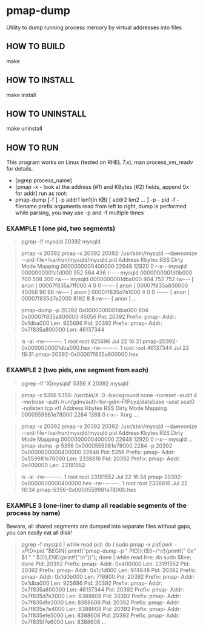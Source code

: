 # pmap-dump

Utility to dump running process memory by virtual addresses into files

  
## HOW TO BUILD

make

## HOW TO INSTALL

make install

## HOW TO UNINSTALL

make uninstall
  
## HOW TO RUN

This program works on Linux (tested on RHEL 7.x), man process_vm_readv for details.
- [pgrep process_name]
- [pmap -x <PID> - look at the address (#1) and KBytes (#2) fields, append 0x for addr]
run as root:
- pmap-dump [-f <PREFIX>] -p <PID> addr1 len1(in KB) [ addr2 len2 ... ]
       -p - pid
       -f - filename prefix
            arguments read from left to right, dump is performed while parsing, 
            you may use -p and -f multiple times
       
### EXAMPLE 1 (one pid, two segments)

>  pgrep -lf mysqld
20392 mysqld

> pmap -x 20392
pmap -x 20392
20392:   /usr/sbin/mysqld --daemonize --pid-file=/var/run/mysqld/mysqld.pid
Address           Kbytes     RSS   Dirty Mode  Mapping
0000000000400000   22648   12920       0 r-x-- mysqld
0000000001c1d000     952     584     436 r---- mysqld
0000000001d0b000     700     508     200 rw--- mysqld
0000000001dba000     904     752     752 rw---   [ anon ]
00007f835a7ff000       4       0       0 -----   [ anon ]
00007f835a800000   45056      96      96 rw---   [ anon ]
00007f835d7e1000       4       0       0 -----   [ anon ]
00007f835d7e2000    8192       8       8 rw---   [ anon ]
...

 > pmap-dump -p 20392 0x0000000001dba000 904 0x00007f835a800000 45056
Pid: 20392 Prefix: pmap- Addr: 0x1dba000 Len: 925696
Pid: 20392 Prefix: pmap- Addr: 0x7f835a800000 Len: 46137344

> ls -al
-rw-------.   1 root   root     925696 Jul 22 16:31 pmap-20392-0x0000000001dba000.hex
-rw-------.   1 root   root   46137344 Jul 22 16:31 pmap-20392-0x00007f835a800000.hex

### EXAMPLE 2 (two pids, one segment from each)

> pgrep -lf 'X|mysqld'
5356  X
20392 mysqld

> pmap -x 5356 
5356:   /usr/bin/X :0 -background none -noreset -audit 4 -verbose -auth /run/gdm/auth-for-gdm-FfPcyz/database -seat seat0 -nolisten tcp vt1
Address           Kbytes     RSS   Dirty Mode  Mapping
0000559981e78000    2284    1388       0 r-x-- Xorg
...

> pmap -x 20392
pmap -x 20392
20392:   /usr/sbin/mysqld --daemonize --pid-file=/var/run/mysqld/mysqld.pid
Address           Kbytes     RSS   Dirty Mode  Mapping
0000000000400000   22648   12920       0 r-x-- mysqld
...
> pmap-dump -p 5356 0x0000559981e78000 2284 -p 20392 0x0000000000400000 22648
Pid: 5356 Prefix: pmap- Addr: 0x559981e78000 Len: 2338816
Pid: 20392 Prefix: pmap- Addr: 0x400000 Len: 23191552

> ls -al
-rw-------. 1 root   root   23191552 Jul 22 16:34 pmap-20392-0x0000000000400000.hex
-rw-------. 1 root   root    2338816 Jul 22 16:34 pmap-5356-0x0000559981e78000.hex

### EXAMPLE 3 (one-liner to dump all readable segments of the process by name)
Beware, all shared segments are dumped into separate files without gaps, you can easily eat all disk!

> pgrep -f mysqld | while read pid; do ( sudo pmap -x $pid | awk -vPID=$pid "BEGIN{ printf(\"pmap-dump -p \" PID)};(\$5~/^r/){printf(\" 0x\" \$1 \" \" \$2)};END{printf(\"\\n\")}"); done | while read line; do sudo $line; done
Pid: 20392 Prefix: pmap- Addr: 0x400000 Len: 23191552
Pid: 20392 Prefix: pmap- Addr: 0x1c1d000 Len: 974848
Pid: 20392 Prefix: pmap- Addr: 0x1d0b000 Len: 716800
Pid: 20392 Prefix: pmap- Addr: 0x1dba000 Len: 925696
Pid: 20392 Prefix: pmap- Addr: 0x7f835a800000 Len: 46137344
Pid: 20392 Prefix: pmap- Addr: 0x7f835d7e2000 Len: 8388608
Pid: 20392 Prefix: pmap- Addr: 0x7f835dfe3000 Len: 8388608
Pid: 20392 Prefix: pmap- Addr: 0x7f835e7e4000 Len: 8388608
Pid: 20392 Prefix: pmap- Addr: 0x7f835efe5000 Len: 8388608
Pid: 20392 Prefix: pmap- Addr: 0x7f835f7e6000 Len: 8388608
...
